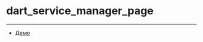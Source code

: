 # dart_service_manager_page
<hr>
<ul>
  <li><a href="https://skvorleksey.github.io/dart_service_manager_page/" > Демо</a></li>
</ul>

